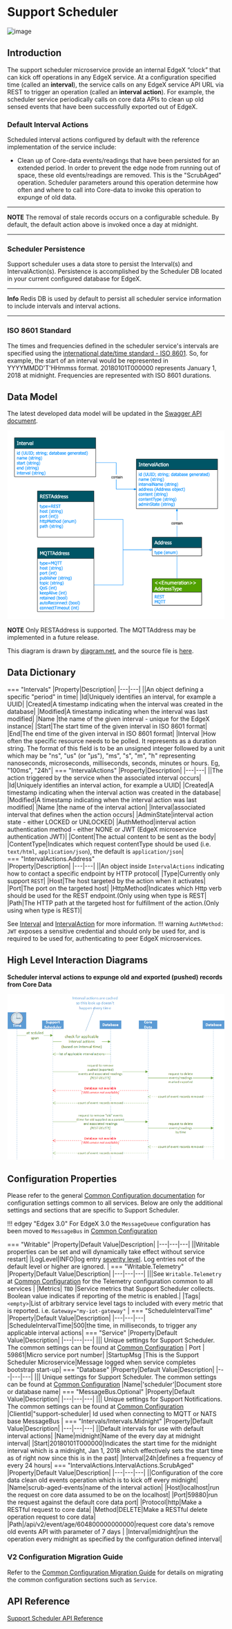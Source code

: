 # Support Scheduler

![image](EdgeX_SupportingServicesScheduling.png)

## Introduction

The support scheduler microservice provide an internal EdgeX “clock” that can kick off operations in any EdgeX service.  At a configuration specified time (called an **interval**), the service calls on any EdgeX service API URL via REST to trigger an operation (called an **interval action**).  For example, the scheduler service periodically calls on core data APIs to clean up old sensed events that have been successfully exported out of EdgeX.

### Default Interval Actions

Scheduled interval actions configured by default with the reference implementation of the service include:

- Clean up of Core-data events/readings that have been persisted for an extended period. In order to prevent the edge node from running out of space, these old events/readings are removed. This is the "ScrubAged" operation. Scheduler parameters around this operation determine how often and where to call into Core-data to invoke this operation to expunge of old data.

---
**NOTE**
The removal of stale records occurs on a configurable schedule. By default, the default action above is invoked once a day at midnight.

---

### Scheduler Persistence

Support scheduler uses a data store to persist the Interval(s) and IntervalAction(s). Persistence is accomplished by the Scheduler DB located
in your current configured database for EdgeX.

---
**Info**
    Redis DB is used by default to persist all scheduler service information to include intervals and interval actions.

---
### ISO 8601 Standard

The times and frequencies defined in the scheduler service's intervals are specified using the [international date/time standard - ISO 8601](https://en.wikipedia.org/wiki/ISO_8601).  So, for example, the start of an interval would be represented in YYYYMMDD'T'HHmmss format.  20180101T000000 represents January 1, 2018 at midnight.  Frequencies are represented with ISO 8601 durations. 

## Data Model
The latest developed data model will be updated in the [Swagger API document](https://app.swaggerhub.com/apis-docs/EdgeXFoundry1/support-scheduler/2.3.0).

![image](EdgeX_SupportSchedulerModel.png)

**NOTE**
Only RESTAddress is supported. The MQTTAddress may be implemented in a future release.

This diagram is drawn by [diagram.net](https://app.diagrams.net/), and the source file is [here]( EdgeX_SupportSchedulerModel.xml).
## Data Dictionary

=== "Intervals"
    |Property|Description|
    |---|---|
    ||An object defining a specific "period" in time|
    |Id|Uniquely identifies an interval, for example a UUID|
    |Created|A timestamp indicating when the interval was created in the database|
    |Modified|A timestamp indicating when the interval was last modified|
    |Name |the name of the given interval - unique for the EdgeX instance|
    |Start|The start time of the given interval in ISO 8601 format|
    |End|The end time of the given interval in ISO 8601 format|
    |Interval |How often the specific resource needs to be polled. It represents as a duration string. The format of this field is to be an unsigned integer followed by a unit which may be "ns", "us" (or "µs"), "ms", "s", "m", "h" representing nanoseconds, microseconds, milliseconds, seconds, minutes or hours. Eg, "100ms", "24h"|
=== "IntervalActions"
    |Property|Description|
    |---|---|
    ||The action triggered by the service when the associated interval occurs|
    |Id|Uniquely identifies an interval action, for example a UUID|
    |Created|A timestamp indicating when the interval action was created in the database|
    |Modified|A timestamp indicating when the interval action was last modified|
    |Name |the name of the interval action|
    |Interval|associated interval that defines when the action occurs|
    |AdminState|interval action state - either LOCKED or UNLOCKED|
    |AuthMethod|interval action authentication method - either NONE or JWT (EdgeX microservice authentication JWT)|
    |Content|The actual content to be sent as the body|
    |ContentType|Indicates which request contentType should be used (i.e. `text/html`, `application/json`), the default is `application/json`|   
=== "IntervalActions.Address"     
    |Property|Description|
    |---|---|
    ||An object inside `IntervalActions` indicating how to contact a specific endpoint by HTTP protocol|
    |Type|Currently only support `REST`|
    |Host|The host targeted by the action when it activates|
    |Port|The port on the targeted host|
    |HttpMethod|Indicates which Http verb should be used for the REST endpoint.(Only using when type is REST|
    |Path|The HTTP path at the targeted host for fulfillment of the action.(Only using when type is REST)|

See [Interval](https://app.swaggerhub.com/apis-docs/EdgeXFoundry1/support-scheduler/2.1.0#/Interval) and [IntervalAction](https://app.swaggerhub.com/apis-docs/EdgeXFoundry1/support-scheduler/2.1.0#/IntervalAction) for more information.
!!! warning
    `AuthMethod: JWT` exposes a sensitive credential and should only be used for, and is required to be used for, authenticating to peer EdgeX microservices.

## High Level Interaction Diagrams

**Scheduler interval actions to expunge old and exported (pushed) records from Core Data**

![image](EdgeX_CoreDataCleanUp.png)

## Configuration Properties

Please refer to the general [Common Configuration documentation](../../configuration/CommonConfiguration.md) for configuration settings common to all services.
Below are only the additional settings and sections that are specific to Support Scheduler.

!!! edgey "Edgex 3.0"
    For EdgeX 3.0 the `MessageQueue` configuration has been moved to `MessageBus` in [Common Configuration](../../../configuration/CommonConfiguration/#configuration-properties)

=== "Writable"
    |Property|Default Value|Description|
    |---|---|---|
    ||Writable properties can be set and will dynamically take effect without service restart|
    |LogLevel|INFO|log entry [severity level](https://en.wikipedia.org/wiki/Syslog#Severity_level).  Log entries not of the default level or higher are ignored. |
=== "Writable.Telemetry"
    |Property|Default Value|Description|
    |---|---|---|
    |||See `Writable.Telemetry` at [Common Configuration](../../../configuration/CommonConfiguration/#configuration-properties) for the Telemetry configuration common to all services |
    |Metrics| `TBD` |Service metrics that Support Scheduler collects. Boolean value indicates if reporting of the metric is enabled.|
    |Tags|`<empty>`|List of arbitrary service level tags to included with every metric that is reported. i.e. `Gateway="my-iot-gateway"` |
=== "ScheduleIntervalTime"
    |Property|Default Value|Description|
    |---|---|---|
    |ScheduleIntervalTime|500|the time, in milliseconds, to trigger any applicable interval actions|
=== "Service"
    |Property|Default Value|Description|
    |---|---|---|
    ||| Unique settings for Support Scheduler. The common settings can be found at [Common Configuration](../../../configuration/CommonConfiguration/#configuration-properties)
    | Port | 59861|Micro service port number|
    |StartupMsg |This is the Support Scheduler Microservice|Message logged when service completes bootstrap start-up|
=== "Database"
    |Property|Default Value|Description|
    |---|---|---|
    ||| Unique settings for Support Scheduler. The common settings can be found at [Common Configuration](../../../configuration/CommonConfiguration/#configuration-properties)
    |Name|'scheduler'|Document store or database name|
=== "MessageBus.Optional"
    |Property|Default Value|Description|
    |---|---|---|
    ||| Unique settings for Support Notifications. The common settings can be found at [Common Configuration](../../../configuration/CommonConfiguration/#configuration-properties)
    |ClientId|"support-scheduler| Id used when connecting to MQTT or NATS base MessageBus |
=== "Intervals/Intervals.Midnight"
    |Property|Default Value|Description|
    |---|---|---|
    ||Default intervals for use with default interval actions|
    |Name|midnight|Name of the every day at midnight interval|
    |Start|20180101T000000|Indicates the start time for the midnight interval which is a midnight, Jan 1, 2018 which effectively sets the start time as of right now since this is in the past|
    |Interval|24h|defines a frequency of every 24 hours|
=== "IntervalActions.IntervalActions.ScrubAged"
    |Property|Default Value|Description|
    |---|---|---|
    ||Configuration of the core data clean old events operation which is to kick off every midnight|
    |Name|scrub-aged-events|name of the interval action|
    |Host|localhost|run the request on core data assumed to be on the localhost|
    |Port|59880|run the request against the default core data port|
    |Protocol|http|Make a RESTful request to core data|
    |Method|DELETE|Make a RESTful delete operation request to core data|
    |Path|/api/v2/event/age/604800000000000|request core data's remove old events API with parameter of 7 days |
    |Interval|midnight|run the operation every midnight as specified by the configuration defined interval|


### V2 Configuration Migration Guide

Refer to the [Common Configuration Migration Guide](../../../configuration/V2MigrationCommonConfig) for details on migrating the common configuration sections such as `Service`.

## API Reference

[Support Scheduler API Reference](../../../api/support/Ch-APISupportScheduler.md )
